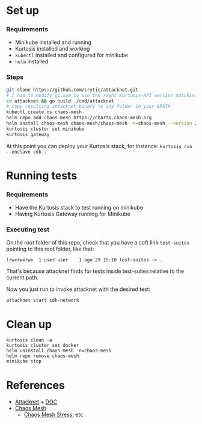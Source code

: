 # Set up
### Requirements
- Minikube installed and running
- Kurtosis installed and working
- ```kubectl``` installed and configured for minikube
- ```helm``` installed

### Steps
```bash
git clone https://github.com/crytic/attacknet.git
# I had to modify go.sum to use the right Kurtosis-API version matching my enginer
cd attacknet && go build ./cmd/attacknet
# copy resulting attacknet binary to any folder in your $PATH
kubectl create ns chaos-mesh
helm repo add chaos-mesh https://charts.chaos-mesh.org
helm install chaos-mesh chaos-mesh/chaos-mesh -n=chaos-mesh --version 2.6.3
kurtosis cluster set minikube
kurtosis gateway
```

At this point you can deploy your Kurtosis stack, for instance:
```kurtosis run --enclave cdk .```


# Running tests
### Requirements
- Have the Kurtosis stack to test running on minikube
- Having Kurtosis Gateway running for Minikube

### Executing test
On the root folder of this repo, check that you have a soft link ```test-suites``` pointing to this root folder, like that:
```
lrwxrwxrwx  1 user user    1 ago 29 15:10 test-suites -> .
```
That's because attacknet finds for tests inside test-suites relative to the current path.

Now you just run to invoke attacknet with the desired test:

```
attacknet start cdk-network
```

# Clean up
```
kurtosis clean -a
kurtosis cluster set docker
helm uninstall chaos-mesh -n=chaos-mesh
helm repo remove chaos-mesh
minikube stop
```

# References
- [Attacknet](https://github.com/crytic/attacknet) + [DOC](https://github.com/crytic/attacknet/blob/main/docs/DOCUMENTATION.md)
- [Chaos Mesh](https://chaos-mesh.org/docs/)
    - [Chaos Mesh Stress](https://chaos-mesh.org/docs/simulate-heavy-stress-on-kubernetes/), etc
